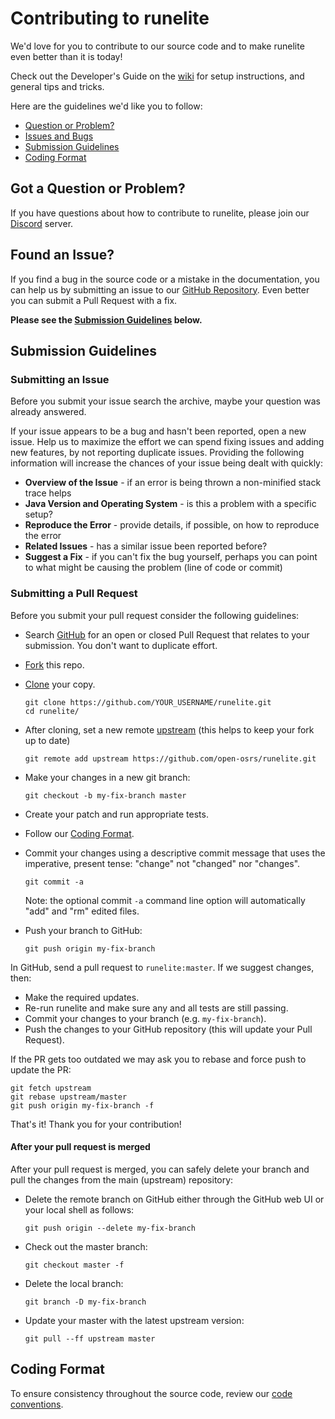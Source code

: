 # Contributing to runelite

We'd love for you to contribute to our source code and to make runelite even better than it is
today!

Check out the Developer's Guide on the [wiki](https://github.com/runelite/runelite/wiki) for setup instructions, and general tips and tricks.

Here are the guidelines we'd like you to follow:

 - [Question or Problem?](#question)
 - [Issues and Bugs](#issue)
 - [Submission Guidelines](#submit)
 - [Coding Format](#format)

## <a name="question"></a> Got a Question or Problem?

If you have questions about how to contribute to runelite, please join our [Discord](https://discord.gg/r287wN6bkc) server.

## <a name="issue"></a> Found an Issue?

If you find a bug in the source code or a mistake in the documentation, you can help us by
submitting an issue to our [GitHub Repository][github]. Even better you can submit a Pull Request
with a fix.

**Please see the [Submission Guidelines](#submit) below.**

## <a name="submit"></a> Submission Guidelines

### Submitting an Issue
Before you submit your issue search the archive, maybe your question was already answered.

If your issue appears to be a bug and hasn't been reported, open a new issue. Help us to maximize
the effort we can spend fixing issues and adding new features, by not reporting duplicate issues.
Providing the following information will increase the chances of your issue being dealt with
quickly:

* **Overview of the Issue** - if an error is being thrown a non-minified stack trace helps
* **Java Version and Operating System** - is this a problem with a specific setup?
* **Reproduce the Error** - provide details, if possible, on how to reproduce the error
* **Related Issues** - has a similar issue been reported before?
* **Suggest a Fix** - if you can't fix the bug yourself, perhaps you can point to what might be causing the problem (line of code or commit)

### Submitting a Pull Request
Before you submit your pull request consider the following guidelines:

* Search [GitHub](https://github.com/runelite-extended/runelite/pulls) for an open or closed Pull Request
  that relates to your submission. You don't want to duplicate effort.
* [Fork](https://help.github.com/articles/fork-a-repo/) this repo.
* [Clone](https://help.github.com/articles/cloning-a-repository/) your copy.
    ```shell
    git clone https://github.com/YOUR_USERNAME/runelite.git
    cd runelite/
    ```
* After cloning, set a new remote [upstream](https://help.github.com/articles/configuring-a-remote-for-a-fork/) (this helps to keep your fork up to date)

    ```shell
    git remote add upstream https://github.com/open-osrs/runelite.git
    ```

* Make your changes in a new git branch:

    ```shell
    git checkout -b my-fix-branch master
    ```

* Create your patch and run appropriate tests.
* Follow our [Coding Format](#format).
* Commit your changes using a descriptive commit message that uses the imperative, present tense: "change" not "changed" nor "changes".

    ```shell
    git commit -a
    ```
  Note: the optional commit `-a` command line option will automatically "add" and "rm" edited files.

* Push your branch to GitHub:

    ```shell
    git push origin my-fix-branch
    ```

In GitHub, send a pull request to `runelite:master`.
If we suggest changes, then:

* Make the required updates.
* Re-run runelite and make sure any and all tests are still passing.
* Commit your changes to your branch (e.g. `my-fix-branch`).
* Push the changes to your GitHub repository (this will update your Pull Request).

If the PR gets too outdated we may ask you to rebase and force push to update the PR:

```shell
git fetch upstream
git rebase upstream/master
git push origin my-fix-branch -f
```

That's it! Thank you for your contribution!

#### After your pull request is merged

After your pull request is merged, you can safely delete your branch and pull the changes
from the main (upstream) repository:

* Delete the remote branch on GitHub either through the GitHub web UI or your local shell as follows:

    ```shell
    git push origin --delete my-fix-branch
    ```

* Check out the master branch:

    ```shell
    git checkout master -f
    ```

* Delete the local branch:

    ```shell
    git branch -D my-fix-branch
    ```

* Update your master with the latest upstream version:

    ```shell
    git pull --ff upstream master
    ```

## <a name="format"></a> Coding Format

To ensure consistency throughout the source code, review our [code conventions](https://github.com/runelite/runelite/wiki/Code-Conventions).


[github]: https://github.com/open-osrs/runelite
[discord]: https://discord.gg/r287wN6bkc
